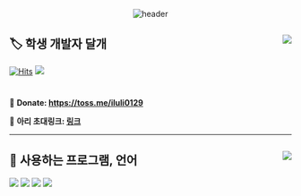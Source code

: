 <div align="center">

![header](https://capsule-render.vercel.app/api?type=waving&color=FFD98D&height=250&section=header&text=🏷️Iluli129🏷️&fontSize=90&animation=fadeIn&fontAlignY=38&descAlignY=51&descAlign=62)
  
</div>

<div>
  
  <img align="right" src="https://github-readme-stats.vercel.app/api?username=iluli129&theme=dracula"/>
  
  ## 🏷️ 학생 개발자 달개
  
  [![Hits](https://hits.seeyoufarm.com/api/count/incr/badge.svg?url=https%3A%2F%2Fgithub.com%2Filuli129&count_bg=%23000000&title_bg=%23000000&icon=github.svg&icon_color=%23E7E7E7&title=GitHub&edge_flat=false)](https://hits.seeyoufarm.com)
  <img src="https://img.shields.io/badge/Ahri Community-5865F2?style=edge_flat-square&logo=Discord&logoColor=white"/>
  
  #
  
  💎 **Donate: https://toss.me/iluli0129**
  
  📒 **아리 초대링크: [링크](https://discord.com/api/oauth2/authorize?client_id=1005094584549904514&permissions=1262992321622&scope=bot%20applications.commands)**
  
  
</div>

---

<div>
  
  
  
  <img align="right" src="https://github-readme-stats.vercel.app/api/top-langs/?username=iluli129&theme=dracula&exclude_repo=Computer-Science-Engineering&layout=compact&langs_count=5"/>
  
  
  ## 🔨 사용하는 프로그램, 언어
  
  <img src="https://img.shields.io/badge/Visual Studio Code-007ACC?style=for-the-badge&logo=Visual Studio Code&logoColor=white"/>
  <img src="https://img.shields.io/badge/Python-3776AB?style=for-the-badge&logo=Python&logoColor=white"/>
  <img src="https://img.shields.io/badge/HTML5-E34F26?style=for-the-badge&logo=HTML5&logoColor=white"/>
  <img src="https://img.shields.io/badge/MongoDB-47A248?style=for-the-badge&logo=MongoDB&logoColor=white"/>
  
</div>
